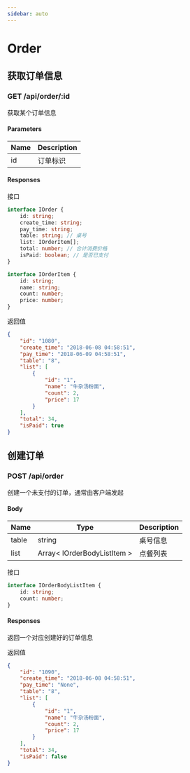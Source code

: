 ```yaml
---
sidebar: auto
---
```


# Order

## 获取订单信息

### GET /api/order/:id

获取某个订单信息

#### Parameters
| Name          | Description           |
| ------------- | --------------------- |
| id            | 订单标识               |

#### Responses

接口
```typescript
interface IOrder {
    id: string;
    create_time: string;
    pay_time: string;
    table: string; // 桌号
    list: IOrderItem[];
    total: number; // 合计消费价格
    isPaid: boolean; // 是否已支付
}

interface IOrderItem {
    id: string;
    name: string;
    count: number;
    price: number;
}
```

返回值
```json
{
    "id": "1080",
    "create_time": "2018-06-08 04:58:51",
    "pay_time": "2018-06-09 04:58:51",
    "table": "8",
    "list": [
        {
            "id": "1",
            "name": "牛杂汤粉面",
            "count": 2,
            "price": 17
        }
    ],
    "total": 34,
    "isPaid": true
}
```

## 创建订单

### POST /api/order

创建一个未支付的订单，通常由客户端发起

#### Body
| Name          | Type                        | Description           |
| ------------- | ----------------            | --------------------- |
| table         | string                      | 桌号信息               |
| list          | Array< IOrderBodyListItem > | 点餐列表               |

接口
```typescript
interface IOrderBodyListItem {
    id: string;
    count: number;
}
```

#### Responses

返回一个对应创建好的订单信息

返回值
```json
{
    "id": "1090",
    "create_time": "2018-06-08 04:58:51",
    "pay_time": "None",
    "table": "8",
    "list": [
        {
            "id": "1",
            "name": "牛杂汤粉面",
            "count": 2,
            "price": 17
        }
    ],
    "total": 34,
    "isPaid": false
}
```
